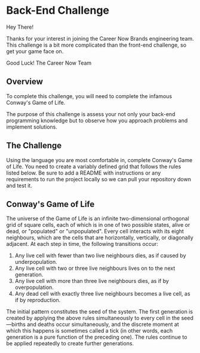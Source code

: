 
# Back-End Challenge

Hey There!

Thanks for your interest in joining the Career Now Brands engineering team. This challenge is a bit more complicated than the front-end challenge, so get your game face on.

Good Luck!
The Career Now Team

## Overview

To complete this challenge, you will need to complete the infamous Conway's Game of Life. 

The purpose of this challenge is assess your not only your back-end programming knowledge but to observe how you approach problems and implement solutions.

## The Challenge

Using the language you are most comfortable in, complete Conway's Game of Life. You need to create a variably defined grid that follows the rules listed below. Be sure to add a README with instructions or any requirements to run the project locally so we can pull your repository down and test it.

## Conway's Game of Life

The universe of the Game of Life is an infinite two-dimensional orthogonal grid of square cells, each of which is in one of two possible states, alive or dead, or "populated" or "unpopulated". Every cell interacts with its eight neighbours, which are the cells that are horizontally, vertically, or diagonally adjacent. At each step in time, the following transitions occur:

1. Any live cell with fewer than two live neighbours dies, as if caused by underpopulation.
2. Any live cell with two or three live neighbours lives on to the next generation.
3. Any live cell with more than three live neighbours dies, as if by overpopulation.
4. Any dead cell with exactly three live neighbours becomes a live cell, as if by reproduction.

The initial pattern constitutes the seed of the system. The first generation is created by applying the above rules simultaneously to every cell in the seed—births and deaths occur simultaneously, and the discrete moment at which this happens is sometimes called a tick (in other words, each generation is a pure function of the preceding one). The rules continue to be applied repeatedly to create further generations.
